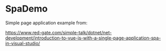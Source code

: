 # SpaDemo
Simple page application example from:

https://www.red-gate.com/simple-talk/dotnet/net-development/introduction-to-vue-js-with-a-single-page-application-spa-in-visual-studio/
